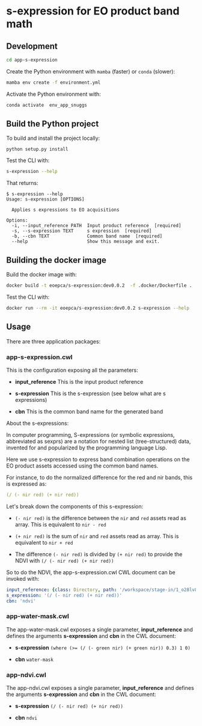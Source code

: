 # s-expression for EO product band math


## Development 

```bash
cd app-s-expression
```

Create the Python environment with `mamba` (faster) or `conda` (slower):

```bash
mamba env create -f environment.yml
```

Activate the Python environment with:

```bash
conda activate  env_app_snuggs
```

## Build the Python project

To build and install the project locally:

```
python setup.py install
```

Test the CLI with:

```bash
s-expression --help
```

That returns:

```console
$ s-expression --help
Usage: s-expression [OPTIONS]

  Applies s expressions to EO acquisitions

Options:
  -i, --input_reference PATH  Input product reference  [required]
  -s, --s-expression TEXT     s expression  [required]
  -b, --cbn TEXT              Common band name  [required]
  --help                      Show this message and exit.
```

## Building the docker image

Build the docker image with:

```bash
docker build -t eoepca/s-expression:dev0.0.2  -f .docker/Dockerfile .
```

Test the CLI with:

```bash
docker run --rm -it eoepca/s-expression:dev0.0.2 s-expression --help
```

## Usage

There are three application packages:

### app-s-expression.cwl

This is the configuration exposing all the parameters:

- **input_reference** This is the input product reference 

- **s-expression** This is the s-expression (see below what are s expressions)

- **cbn** This is the common band name for the generated band 

About the s-expressions:

In computer programming, S-expressions (or symbolic expressions, abbreviated as sexprs) are a notation for nested list (tree-structured) data, invented for and popularized by the programming language Lisp.

Here we use s-expression to express band combination operations on the EO product assets accessed using the common band names.

For instance, to do the normalized difference for the red and nir bands, this is expressed as:

```yaml
(/ (- nir red) (+ nir red))
```

Let's break down the components of this s-expression:

- `(- nir red)` is the difference between the `nir` and `red` assets read as array. This is equivalent to `nir - red`

- `(+ nir red)` is the sum of `nir` and `red` assets read as array. This is equivalent to `nir + red`

- The difference  `(- nir red)` is divided by `(+ nir red)` to provide the NDVI with `(/ (- nir red) (+ nir red))`

So to do the NDVI, the app-s-expression.cwl CWL document can be invoked with:

```yaml
input_reference: {class: Directory, path: '/workspace/stage-in/1_o28lv8'}
s_expression: '(/ (- nir red) (+ nir red))'
cbn: 'ndvi'
```

### app-water-mask.cwl

The app-water-mask.cwl exposes a single parameter, **input_reference** and defines the arguments **s-expression** and **cbn** in the CWL document:

- **s-expression** `(where (>= (/ (- green nir) (+ green nir)) 0.3) 1 0)`

- **cbn** `water-mask`

### app-ndvi.cwl

The app-ndvi.cwl exposes a single parameter, **input_reference** and defines the arguments **s-expression** and **cbn** in the CWL document:

- **s-expression** `(/ (- nir red) (+ nir red))`

- **cbn** `ndvi`